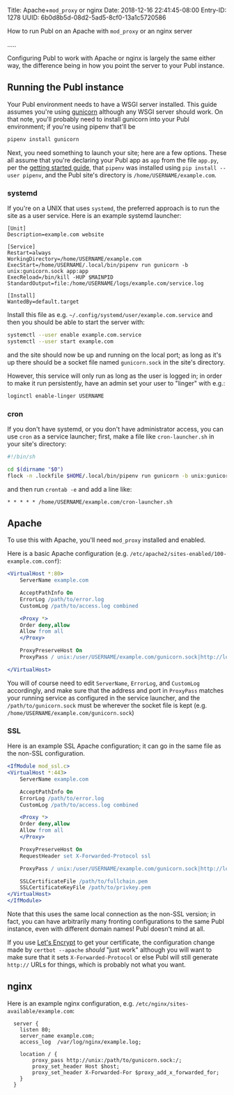 Title: Apache+`mod_proxy` or nginx
Date: 2018-12-16 22:41:45-08:00
Entry-ID: 1278
UUID: 6b0d8b5d-08d2-5ad5-8cf0-13a1c5720586

How to run Publ on an Apache with `mod_proxy` or an nginx server

.....

Configuring Publ to work with Apache or nginx is largely the same either way, the difference being in how you point the server to your Publ instance.

## Running the Publ instance

Your Publ environment needs to have a WSGI server installed. This guide assumes you're using [gunicorn](http://gunicorn.org) although any WSGI server should work. On that note, you'll probably need to install gunicorn into your Publ environment; if you're using pipenv that'll be

```bash
pipenv install gunicorn
```

Next, you need something to launch your site; here are a few options. These all assume that you're declaring your Publ app as `app` from the file `app.py`, per the [getting started guide](328), that `pipenv` was installed using `pip install --user pipenv`, and the Publ site's directory is `/home/USERNAME/example.com`.

### <span id="systemd">systemd</span>

If you're on a UNIX that uses `systemd`, the preferred approach is to run the site as a user service. Here is an example systemd launcher:

```systemd
[Unit]
Description=example.com website

[Service]
Restart=always
WorkingDirectory=/home/USERNAME/example.com
ExecStart=/home/USERNAME/.local/bin/pipenv run gunicorn -b unix:gunicorn.sock app:app
ExecReload=/bin/kill -HUP $MAINPID
StandardOutput=file:/home/USERNAME/logs/example.com/service.log

[Install]
WantedBy=default.target
```

Install this file as e.g. `~/.config/systemd/user/example.com.service` and then you should be able to start the server with:

```bash
systemctl --user enable example.com.service
systemctl --user start example.com
```

and the site should now be up and running on the local port; as long as it's up there should be a socket file named `gunicorn.sock` in the site's directory.

However, this service will only run as long as the user is logged in; in order to make it run persistently, have an admin set your user to "linger" with e.g.:

```bash
loginctl enable-linger USERNAME
```

### cron

If you don't have systemd, or you don't have administrator access, you can use `cron` as a service launcher; first, make a file like `cron-launcher.sh` in your site's
directory:

```bash
#!/bin/sh

cd $(dirname "$0")
flock -n .lockfile $HOME/.local/bin/pipenv run gunicorn -b unix:gunicorn.sock app:app
```

and then run `crontab -e` and add a line like:

```crontab
* * * * * /home/USERNAME/example.com/cron-launcher.sh
```

## Apache

To use this with Apache, you'll need `mod_proxy` installed and enabled.

Here is a basic Apache configuration (e.g. `/etc/apache2/sites-enabled/100-example.com.conf`):

```apache
<VirtualHost *:80>
    ServerName example.com

    AcceptPathInfo On
    ErrorLog /path/to/error.log
    CustomLog /path/to/access.log combined

    <Proxy *>
    Order deny,allow
    Allow from all
    </Proxy>

    ProxyPreserveHost On
    ProxyPass / unix:/user/USERNAME/example.com/gunicorn.sock|http://localhost/

</VirtualHost>
```

You will of course need to edit `ServerName`, `ErrorLog`, and `CustomLog` accordingly, and make sure that the address and port in `ProxyPass` matches your running service as configured in the service launcher, and the `/path/to/gunicorn.sock` must be wherever the socket file is kept (e.g. `/home/USERNAME/example.com/gunicorn.sock`)

### SSL

Here is an example SSL Apache configuration; it can go in the same file as the non-SSL configuration.

```apache
<IfModule mod_ssl.c>
<VirtualHost *:443>
    ServerName example.com

    AcceptPathInfo On
    ErrorLog /path/to/error.log
    CustomLog /path/to/access.log combined

    <Proxy *>
    Order deny,allow
    Allow from all
    </Proxy>

    ProxyPreserveHost On
    RequestHeader set X-Forwarded-Protocol ssl

    ProxyPass / unix:/user/USERNAME/example.com/gunicorn.sock|http://localhost/

    SSLCertificateFile /path/to/fullchain.pem
    SSLCertificateKeyFile /path/to/privkey.pem
</VirtualHost>
</IfModule>
```

Note that this uses the same local connection as the non-SSL version; in fact, you can have arbitrarily many fronting configurations to the same Publ instance, even with different domain names! Publ doesn't mind at all.

If you use [Let's Encrypt](http://letsencrypt.org) to get your certificate, the configuration change made by `certbot --apache` *should* "just work" although you will want to make sure that it sets `X-Forwarded-Protocol` or else Publ will still generate `http://` URLs for things, which is probably not what you want.

## nginx

Here is an example nginx configuration, e.g. `/etc/nginx/sites-available/example.com`:

```nginx
  server {
    listen 80;
    server_name example.com;
    access_log  /var/log/nginx/example.log;

    location / {
        proxy_pass http://unix:/path/to/gunicorn.sock:/;
        proxy_set_header Host $host;
        proxy_set_header X-Forwarded-For $proxy_add_x_forwarded_for;
    }
  }
```
